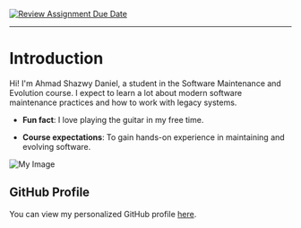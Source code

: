 [![Review Assignment Due Date](https://classroom.github.com/assets/deadline-readme-button-22041afd0340ce965d47ae6ef1cefeee28c7c493a6346c4f15d667ab976d596c.svg)](https://classroom.github.com/a/O-1AGqKT)
__________________________________________
# Introduction
Hi! I'm Ahmad Shazwy Daniel, a student in the Software Maintenance
and Evolution course.
I expect to learn a lot about modern software maintenance
practices and how to work with legacy systems.

- **Fun fact**: I love playing the guitar in my free time.

- **Course expectations**: To gain hands-on experience in
maintaining and evolving software.

![My Image](image.jpg) <!-- Link to the uploaded image -->

## GitHub Profile
You can view my personalized GitHub profile
[here](https://github.com/shazwydaniel).
